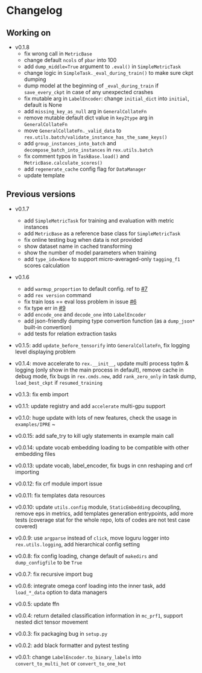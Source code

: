 # Changelog

## Working on

- v0.1.8
  - fix wrong call in `MetricBase`
  - change default `ncols` of `pbar` into 100
  - add `dump_middle=True` argument to `.eval()` in `SimpleMetricTask`
  - change logic in `SimpleTask._eval_during_train()` to make sure ckpt dumping
  - dump model at the beginning of `_eval_during_train` if `save_every_ckpt` in case of any unexpected crashes
  - fix mutable arg in `LabelEncoder`: change `initial_dict` into `initial`, default is None
  - add `missing_key_as_null` arg in `GeneralCollateFn`
  - remove mutable default dict value in `key2type` arg in `GeneralCollateFn`
  - move `GeneralCollateFn._valid_data` to `rex.utils.batch/validate_instance_has_the_same_keys()`
  - add `group_instances_into_batch` and `decompose_batch_into_instances` in `rex.utils.batch`
  - fix comment typos in `TaskBase.load()` and `MetricBase.calculate_scores()`
  - add `regenerate_cache` config flag for `DataManager`
  - update template

## Previous versions

- v0.1.7
  - add `SimpleMetricTask` for training and evaluation with metric instances
  - add `MetricBase` as a reference base class for `SimpleMetricTask`
  - fix online testing bug when data is not provided
  - show dataset name in cached transforming
  - show the number of model parameters when training
  - add `type_idx=None` to support micro-averaged-only `tagging_f1` scores calculation

- v0.1.6
    - add `warmup_proportion` to default config. ref to [#7](https://github.com/Spico197/REx/issues/7)
    - add `rex version` command
    - fix train loss == eval loss problem in issue [#6](https://github.com/Spico197/REx/issues/6)
    - fix type err in [#9](https://github.com/Spico197/REx/issues/9)
    - add `encode_one` and `decode_one` into `LabelEncoder`
    - add json-friendly dumping type convertion function (as a `dump_json*` built-in convertion)
    - add tests for relation extraction tasks
- v0.1.5: add `update_before_tensorify` into `GeneralCollateFn`, fix logging level displaying problem
- v0.1.4: move accelerate to `rex.__init__`, update multi process tqdm & logging (only show in the main process in default), remove cache in debug mode, fix bugs in `rex.cmds.new`, add `rank_zero_only` in task dump, `load_best_ckpt` if `resumed_training`
- v0.1.3: fix emb import
- v0.1.1: update registry and add `accelerate` multi-gpu support
- v0.1.0: huge update with lots of new features, check the usage in `examples/IPRE` ~
- v0.0.15: add safe_try to kill ugly statements in example main call
- v0.0.14: update vocab embedding loading to be compatible with other embedding files
- v0.0.13: update vocab, label_encoder, fix bugs in cnn reshaping and crf importing
- v0.0.12: fix crf module import issue
- v0.0.11: fix templates data resources
- v0.0.10: update `utils.config` module, `StaticEmbedding` decoupling, remove eps in metrics, add templates generation entrypoints, add more tests (coverage stat for the whole repo, lots of codes are not test case covered)
- v0.0.9: use `argparse` instead of `click`, move loguru logger into `rex.utils.logging`, add hierarchical config setting
- v0.0.8: fix config loading, change default of `makedirs` and `dump_configfile` to be `True`
- v0.0.7: fix recursive import bug
- v0.0.6: integrate omega conf loading into the inner task, add `load_*_data` option to data managers
- v0.0.5: update ffn
- v0.0.4: return detailed classification information in `mc_prf1`, support nested dict tensor movement
- v0.0.3: fix packaging bug in `setup.py`
- v0.0.2: add black formatter and pytest testing
- v0.0.1: change `LabelEncoder.to_binary_labels` into `convert_to_multi_hot` or `convert_to_one_hot`
